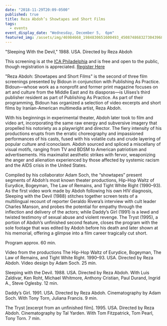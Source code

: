 ```yaml
---
date: "2018-11-29T20:09-0500"
published: true
title: Reza Abdoh’s Showtapes and Short Films
tags:
  - events
event_display_date: "Wednesday, December 5,  6pm"
featured_img: /assets/img/46984668_1984830651600493_4508748683273043968_o.jpg
---
```


"Sleeping With the Devil," 1988. USA. Directed by Reza Abdoh

This screening is at the [ICA Philadelphia](https://icaphila.org/events/48768/) and is free and open to the public, though registration is appreciated. [Register Here](https://icaphila.org/events/48768/)

"Reza Abdoh: Showtapes and Short Films" is the second of three film screenings presented by Bidoun in conjunction with Publishing As Practice. Bidoun—whose work as a nonprofit and former print magazine focuses on art and culture from the Middle East and its diasporas—is Ulises’s third publisher resident as part of Publishing As Practice. As part of their programming, Bidoun has organized a selection of video excerpts and short films by Iranian-American multimedia artist, Reza Abdoh.

With his beginnings in experimental theater, Abdoh later took to film and video art, incorporating the same raw energy and subversive imagery that propelled his notoriety as a playwright and director. The fiery intensity of his productions erupts from the erratic choreography and impassioned performances of his casts, fused with his volatile cuts and crude layering of popular culture and iconoclasm. Abdoh sourced and spliced a miscellany of visual motifs, ranging from TV and BDSM to American patriotism and advertisements. His maximalist aesthetic strikes with fervor, weaponizing the anger and alienation experienced by those affected by systemic racism and the AIDS crisis in the United States.

Compiled by his collaborator Adam Soch, the “showtapes” present segments of Abdoh’s most known theater productions, Hip-Hop Waltz of Eurydice, Bogeyman, The Law of Remains, and Tight White Right (1990–93). As the first video work made by Abdoh following his own HIV diagnosis, Sleeping with the Devil (1988) stitches together screen tests of a multilingual recount of reporter Geraldo Rivera’s interview with cult leader Charles Manson, and probes the potential for empathy through the inflection and delivery of the actors; while Daddy’s Girl (1991) is a lewd and twisted testimony of sexual abuse and violent revenge. The Tryst (1995), a portion of Abdoh’s unfinished second feature, closes the program with the sole footage that was edited by Abdoh before his death and later shown at his memorial, offering a glimpse into a film career tragically cut short.

Program approx. 60 min.

Video from the productions The Hip-Hop Waltz of Eurydice, Bogeyman, The Law of Remains, and Tight White Right. 1990–93. USA. Directed by Reza Abdoh. Video design by Adam Soch. 25 min.

Sleeping with the Devil. 1988. USA. Directed by Reza Abdoh. With Luis Zaldivar, Ken Roht, Michael Whitmore, Anthony Cristian, Paul Durand, Ingrid A., Steve Oglesby. 12 min.

Daddy’s Girl. 1991. USA. Directed by Reza Abdoh. Cinematography by Adam Soch. With Tony Torn, Juliana Francis. 9 min.

The Tryst [excerpt from an unfinished film]. 1995. USA. Directed by Reza Abdoh. Cinematography by Tal Yarden. With Tom Fitzpatrick, Tom Pearl, Tony Torn. 7 min.
